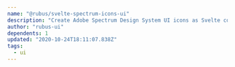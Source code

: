 ```yaml
---
name: "@rubus/svelte-spectrum-icons-ui"
description: "Create Adobe Spectrum Design System UI icons as Svelte components."
author: "rubus-ui"
dependents: 1
updated: "2020-10-24T18:11:07.838Z"
tags: 
  - ui
---
```

